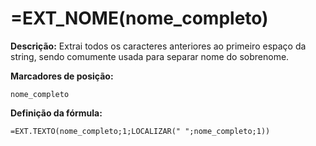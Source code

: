 # =EXT_NOME(nome_completo)

**Descrição:** Extrai todos os caracteres anteriores ao primeiro espaço da string, sendo comumente usada para separar nome do sobrenome.

**Marcadores de posição:**
```
nome_completo
```

**Definição da fórmula:**
```
=EXT.TEXTO(nome_completo;1;LOCALIZAR(" ";nome_completo;1))
```
